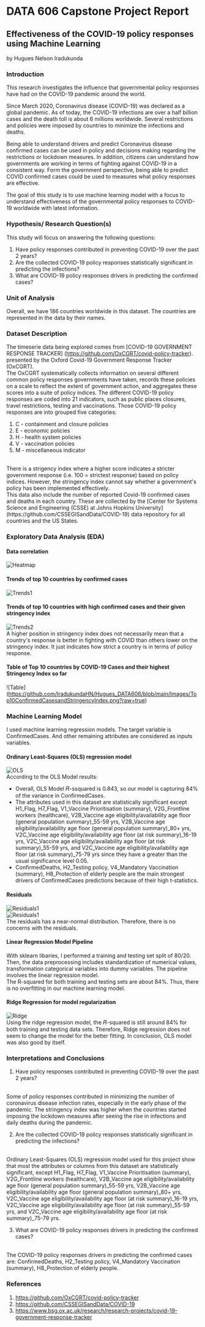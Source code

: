 # DATA 606 Capstone Project Report

## Effectiveness of the COVID-19 policy responses using Machine Learning

by Hugues Nelson Iradukunda

### Introduction

This research investigates the influence that governmental policy responses have had on the COVID-19 pandemic around the world.

Since March 2020, Coronavirus disease (COVID-19) was declared as a global pandemic.
As of today, the COVID-19 infections are over a half billion cases and the death toll is about 6 millions worldwide.
Several restrictions and policies were imposed by countries to minimize the infections and deaths.

Being able to understand drivers and predict Coronavirus disease confirmed cases can be used in policy and decisions making regarding the restrictions or lockdown measures. 
In addition, citizens can understand how governments are working in terms of fighting against COVID-19 in a consistent way. 
Form the government perspective, being able to predict COVID confirmed cases could be used to measures what policy responses are effective.

The goal of this study is to use machine learning model with a focus to understand effectiveness of the governmental policy responses to COVID-19 worldwide with latest information.

### Hypothesis/ Research Question(s)

This study will focus on answering the following questions:

1. Have policy responses contributed in preventing COVID-19 over the past 2 years?
2. Are the collected COVID-19 policy responses statistically significant in predicting the infections?
3. What are COVID-19 policy responses drivers in predicting the confirmed cases?


### Unit of Analysis

Overall, we have 186 countries worldwide in this dataset.
The countries are represented in the data by their names.


### Dataset Description

The timeserie data being explored comes from [COVID-19 GOVERNMENT RESPONSE TRACKER]
(https://github.com/OxCGRT/covid-policy-tracker).
presented by the Oxford Covid-19 Government Response Tracker (OxCGRT). 
<br>
The OxCGRT systematically collects information on several different common policy responses governments have taken, records these policies on a scale to reflect the extent of government action, and aggregates these scores into a suite of policy indices.
The different COVID-19 policy responses are coded into 21 indicators, such as public places closures, travel restrictions, testing and vaccinations.
Those COVID-19 policy responses are into grouped five categories:
1. C - containment and closure policies
2. E - economic policies
3. H - health system policies
4. V - vaccination policies
5. M - miscellaneous indicator
<br>
There is a strigency index where a higher score indicates a stricter government response (i.e. 100 = strictest response) based on policy indices. 
However, the stringency index cannot say whether a government's policy has been implemented effectively.
<br>
This data also include the number of reported Covid-19 confirmed cases and deaths in each country. 
These are collected by the [Center for Systems Science and Engineering (CSSE) at Johns Hopkins University](https://github.com/CSSEGISandData/COVID-19) data repository for all countries and the US States.

### Exploratory Data Analysis (EDA)

#### Data correlation 
![Heatmap](https://github.com/IradukundaHN/Hugues_DATA606/blob/main/Images/Heatmap.png?raw=true)

#### Trends of top 10 countries by confirmed cases
![Trends1](https://github.com/IradukundaHN/Hugues_DATA606/blob/main/Images/Top10ConfirmedCases.png?raw=true)
#### Trends of top 10 countries with high confirmed cases and their given stringency index
![Trends2](https://github.com/IradukundaHN/Hugues_DATA606/blob/main/Images/Top10StringencyIndex.png?raw=true)
<br>
A higher position in stringency index does not necessarily mean that a country's response is better in fighting with COVID than others lower on the stringency index. It just indicates how strict a country is in terms of policy response.


#### Table of Top 10 countries by COVID-19 Cases and their highest Stringency Index so far
![Table]
(https://github.com/IradukundaHN/Hugues_DATA606/blob/main/Images/Top10ConfirmedCasesandStringencyIndex.png?raw=true)

### Machine Learning Model

I used machine learning regression models. The target variable is ConfirmedCases. And other remaining attributes are considered as inputs variables.

#### Ordinary Least-Squares (OLS) regression model
![OLS](https://github.com/IradukundaHN/Hugues_DATA606/blob/main/Images/OLS.png?raw=true)
<br>
According to the OLS Model results:

- Overall, OLS Model  𝑅-ssquared  is 0.843, so our model is capturing 84% of the variance in ConfirmedCases.
- The attributes used in this dataset are statistically significant except H1_Flag, H7_Flag, V1_Vaccine Prioritisation (summary), V2G_Frontline workers  (healthcare), V2B_Vaccine age eligibility/availability age floor (general population summary)_55-59 yrs, V2B_Vaccine age eligibility/availability age floor (general population summary)_80+ yrs, V2C_Vaccine age eligibility/availability age floor (at risk summary)_16-19 yrs, V2C_Vaccine age eligibility/availability age floor (at risk summary)_55-59 yrs, and V2C_Vaccine age eligibility/availability age floor (at risk summary)_75-79 yrs since they have a greater than the usual significance level 0.05.
- ConfirmedDeaths, H2_Testing policy, V4_Mandatory Vaccination (summary), H8_Protection of elderly people are the main strongest drivers of ConfirmedCases predictions because of their high t-statistics.

#### Residuals
![Residuals1](https://github.com/IradukundaHN/Hugues_DATA606/blob/main/Images/EvaluateResiduals.png?raw=true)
<br>
![Residuals1](https://github.com/IradukundaHN/Hugues_DATA606/blob/main/Images/ResidualDistribution.png?raw=true)
<br>
The residuals has a near-normal distribution. Therefore, there is no concerns with the residuals.

#### Linear Regression Model Pipeline
With sklearn libaries, I performed a training and testing set split of 80/20. Then, the data preprocessing includes standardization of numerical values, transformation categorical variables into dummy variables. The pipeline involves the linear regression model.
<br>
The R-squared for both training and testing sets are about 84%. Thus, there is no overfitting in our machine learning model.

#### Ridge Regression for model regularization
![Ridge](https://github.com/IradukundaHN/Hugues_DATA606/blob/main/Images/RidgeRegression.png?raw=true)
<br>
Using the ridge regression model, the  𝑅-squared  is still around 84% for both training and testing data sets. Therefore, Ridge regression does not seem to change the model for the better fitting. In conclusion, OLS model was also good by itself.

### Interpretations and Conclusions

1. Have policy responses contributed in preventing COVID-19 over the past 2 years?
<br>
Some of policy responses contributed in minimizing the number of coronavirus disease infection rates, especially in the early phase of the pandemic. The stringency index was higher when the countries started imposing the lockdown measures after seeing the rise in infections and daily deaths during the pandemic.

2. Are the collected COVID-19 policy responses statistically significant in predicting the infections?
<br>
Ordinary Least-Squares (OLS) regression model used for this project show that most the attributes or columns from this dataset are statistically significant, except  
H1_Flag, H7_Flag, V1_Vaccine Prioritisation (summary), V2G_Frontline workers  (healthcare), V2B_Vaccine age eligibility/availability age floor (general population summary)_55-59 yrs, V2B_Vaccine age eligibility/availability age floor (general population summary)_80+ yrs, V2C_Vaccine age eligibility/availability age floor (at risk summary)_16-19 yrs, V2C_Vaccine age eligibility/availability age floor (at risk summary)_55-59 yrs, and V2C_Vaccine age eligibility/availability age floor (at risk summary)_75-79 yrs.

3. What are COVID-19 policy responses drivers in predicting the confirmed cases?
<br>
The COVID-19 policy responses drivers in predicting the confirmed cases are: ConfirmedDeaths, H2_Testing policy, V4_Mandatory Vaccination (summary), H8_Protection of elderly people.

### References

1. https://github.com/OxCGRT/covid-policy-tracker
2. https://github.com/CSSEGISandData/COVID-19
3. https://www.bsg.ox.ac.uk/research/research-projects/covid-19-government-response-tracker
